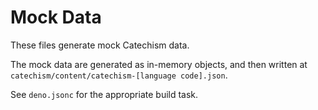 # Mock Data

These files generate mock Catechism data.

The mock data are generated as in-memory objects, and then written at `catechism/content/catechism-[language code].json`.

See `deno.jsonc` for the appropriate build task.
